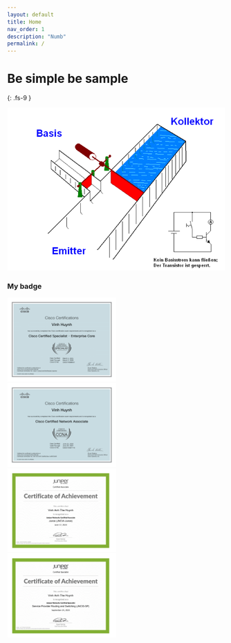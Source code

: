 ```yaml
---
layout: default
title: Home
nav_order: 1
description: "Numb"
permalink: /
---
```


# Be simple be sample
{: .fs-9 }

![](/assets/images/7sHM.gif)

### My badge

<img src="./docs/CCNP/img/Cisco Certified Specialist - Enterprise Core certificate-1.png" style="max-width: 50%"/>
<img src="./docs/CCNA/img/Cisco Certified Network Associate certificate-1.png" style="max-width: 50%"/>
<img src="./docs/JN0/img/Junos certificate-1.png" style="max-width: 50%"/>
<img src="./docs/JN0/img/Service Provider Routing and Switching certificate-1.png" style="max-width: 50%"/>
